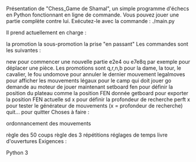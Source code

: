 Présentation de "Chess_Game de Shamal", un simple programme d'échecs en Python fonctionnant en ligne de commande. Vous pouvez jouer une partie complète contre lui.
Exécutez-le avec la commande : ./main.py

Il prend actuellement en charge :

la promotion
la sous-promotion
la prise "en passant"
Les commandes sont les suivantes :

new pour commencer une nouvelle partie
e2e4 ou e7e8q par exemple pour déplacer une pièce. Les promotions sont q,r,n,b pour la dame, la tour, le cavalier, le fou
undomove pour annuler le dernier mouvement
legalmoves pour afficher les mouvements légaux pour le camp qui doit jouer
go demande au moteur de jouer maintenant
setboard fen pour définir la position du plateau comme la position FEN donnée
getboard pour exporter la position FEN actuelle
sd x pour définir la profondeur de recherche
perft x pour tester le générateur de mouvements (x = profondeur de recherche)
quit... pour quitter
Choses à faire :

ordonnancement des mouvements

règle des 50 coups
règle des 3 répétitions
réglages de temps
livre d'ouvertures
Exigences :

Python 3
